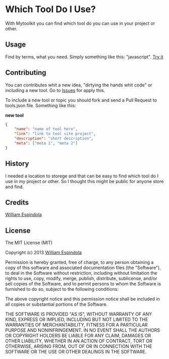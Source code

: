 # Which Tool Do I Use?

With Mytoolkit you can find which tool do you can use in your project or other.

## Usage

Find by terms, what you need. Simply something like this: "javascript".
[Try it](http://williamespindola.github.io/mytoolkit/)

## Contributing

You can contributes whit a new idea, "dirtying the hands whit code" or 
including a new tool. Go to
[Issues](https://github.com/williamespindola/mytoolkit/issues) for apply this.

To include a new tool or topic you should fork and send a Pull Request to 
tools.json file. Something like this:

**new tool**

```json
{
    "name": "name of tool here",
    "link": "link to tool site project",
    "description": "short description",
    "meta": ["meta 1", "meta 2"]
}
```

## History

I needed a location to storege and that can be easy to find which tool do I use
in my project or other. So I thought this might be public for anyone store and 
find.

## Credits

[William Espindola](https://github.com/williamespindola)

## License

The MIT License (MIT)

Copyright (c) 2013 [William Espindola](https://github.com/williamespindola)

Permission is hereby granted, free of charge, to any person obtaining a copy
of this software and associated documentation files (the "Software"), to deal
in the Software without restriction, including without limitation the rights
to use, copy, modify, merge, publish, distribute, sublicense, and/or sell
copies of the Software, and to permit persons to whom the Software is
furnished to do so, subject to the following conditions:

The above copyright notice and this permission notice shall be included in
all copies or substantial portions of the Software.

THE SOFTWARE IS PROVIDED "AS IS", WITHOUT WARRANTY OF ANY KIND, EXPRESS OR
IMPLIED, INCLUDING BUT NOT LIMITED TO THE WARRANTIES OF MERCHANTABILITY,
FITNESS FOR A PARTICULAR PURPOSE AND NONINFRINGEMENT. IN NO EVENT SHALL THE
AUTHORS OR COPYRIGHT HOLDERS BE LIABLE FOR ANY CLAIM, DAMAGES OR OTHER
LIABILITY, WHETHER IN AN ACTION OF CONTRACT, TORT OR OTHERWISE, ARISING FROM,
OUT OF OR IN CONNECTION WITH THE SOFTWARE OR THE USE OR OTHER DEALINGS IN
THE SOFTWARE.
